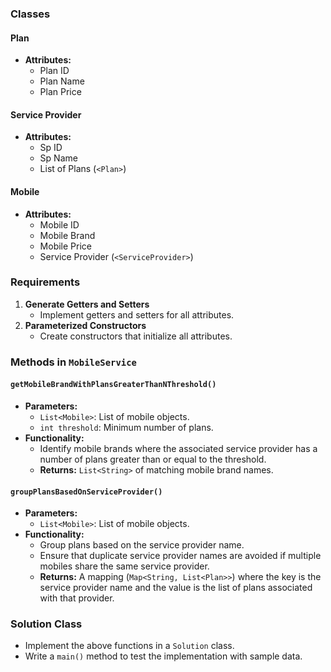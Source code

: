 ### Classes

#### Plan
- **Attributes:**
  - Plan ID
  - Plan Name
  - Plan Price

#### Service Provider
- **Attributes:**
  - Sp ID
  - Sp Name
  - List of Plans (`<Plan>`)

#### Mobile
- **Attributes:**
  - Mobile ID
  - Mobile Brand
  - Mobile Price
  - Service Provider (`<ServiceProvider>`)

### Requirements
1. **Generate Getters and Setters**
   - Implement getters and setters for all attributes.
2. **Parameterized Constructors**
   - Create constructors that initialize all attributes.

### Methods in `MobileService`

#### `getMobileBrandWithPlansGreaterThanNThreshold()`
- **Parameters:**
  - `List<Mobile>`: List of mobile objects.
  - `int threshold`: Minimum number of plans.
- **Functionality:**
  - Identify mobile brands where the associated service provider has a number of plans greater than or equal to the threshold.
  - **Returns:** `List<String>` of matching mobile brand names.

#### `groupPlansBasedOnServiceProvider()`
- **Parameters:**
  - `List<Mobile>`: List of mobile objects.
- **Functionality:**
  - Group plans based on the service provider name.
  - Ensure that duplicate service provider names are avoided if multiple mobiles share the same service provider.
  - **Returns:** A mapping (`Map<String, List<Plan>>`) where the key is the service provider name and the value is the list of plans associated with that provider.

### Solution Class
- Implement the above functions in a `Solution` class.
- Write a `main()` method to test the implementation with sample data.
